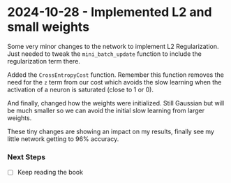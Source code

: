 # 2024-10-28 - Implemented L2 and small weights
Some very minor changes to the network to implement L2 Regularization. Just needed to tweak the `mini_batch_update` function to include the regularization term there.

Added the `CrossEntropyCost` function. Remember this function removes the need for the `z` term from our cost which avoids the slow learning when the activation of a neuron is saturated (close to 1 or 0).

And finally, changed how the weights were initialized. Still Gaussian but will be much smaller so we can avoid the initial slow learning from larger weights.

These tiny changes are showing an impact on my results, finally see my little network getting to 96% accuracy.

### Next Steps
- [ ] Keep reading the book